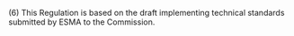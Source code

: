 (6) This Regulation is based on the draft implementing technical standards submitted by ESMA to the Commission.